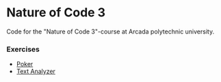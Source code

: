 # Nature of Code 3

Code for the "Nature of Code 3"-course at Arcada polytechnic university.

### Exercises

- [Poker](Poker)
- [Text Analyzer](TextAnalyzer)
